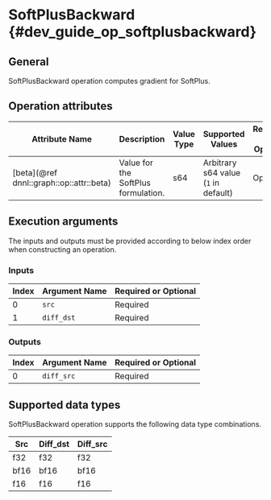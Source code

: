 SoftPlusBackward {#dev_guide_op_softplusbackward}
=================================================

## General

SoftPlusBackward operation computes gradient for SoftPlus.

## Operation attributes

Attribute Name | Description | Value Type | Supported Values | Required or Optional
-- | -- | -- | -- | --
[beta](@ref dnnl::graph::op::attr::beta) | Value for the SoftPlus formulation. | s64 | Arbitrary s64 value (`1` in default) | Optional

## Execution arguments

The inputs and outputs must be provided according to below index order when
constructing an operation.

### Inputs

Index | Argument Name | Required or Optional
-- | -- | --
0 | `src` | Required
1 | `diff_dst` | Required

### Outputs

Index | Argument Name | Required or Optional
-- | -- | --
0 | `diff_src` |Required

## Supported data types

SoftPlusBackward operation supports the following data type combinations.

Src | Diff_dst | Diff_src
-- | -- | --
f32 | f32 | f32
bf16 | bf16 | bf16
f16 | f16 | f16
